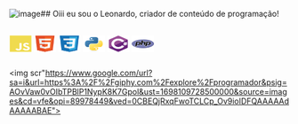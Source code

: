 ![image](https://github.com/leonardogg123/leonardogg123/assets/88345871/9a8ca97b-9579-4e43-bdff-c9aabefa324e)## Oiii eu sou o Leonardo, criador de conteúdo de programação!
<div style="display: inline_block"><br>
  <img align="center" alt="Leo-Js" height="30" width="40" src="https://raw.githubusercontent.com/devicons/devicon/master/icons/javascript/javascript-plain.svg">
  <img align="center" alt="Leo-HTML" height="30" width="40" src="https://raw.githubusercontent.com/devicons/devicon/master/icons/html5/html5-original.svg">
  <img align="center" alt="Leo-CSS" height="30" width="40" src="https://raw.githubusercontent.com/devicons/devicon/master/icons/css3/css3-original.svg">
  <img align="center" alt="Leo-Python" height="30" width="40" src="https://raw.githubusercontent.com/devicons/devicon/master/icons/python/python-original.svg">
  <img align="center" alt="Leo-Csharp" height="30" width="40" src="https://raw.githubusercontent.com/devicons/devicon/master/icons/csharp/csharp-original.svg">
  <img align="center" alt="Leo-PHP" height="30" width="40" src="https://raw.githubusercontent.com/devicons/devicon/master/icons/php/php-original.svg"">
  
</div>
  
  ##
  <img scr"https://www.google.com/url?sa=i&url=https%3A%2F%2Fgiphy.com%2Fexplore%2Fprogramador&psig=AOvVaw0vOIbTPBlP1NypK8K7Gpol&ust=1698109728500000&source=images&cd=vfe&opi=89978449&ved=0CBEQjRxqFwoTCLCp_Ov9ioIDFQAAAAAdAAAAABAE">

